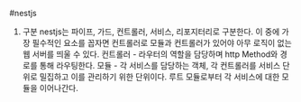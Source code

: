 #nestjs

1. 구분
nestjs는 파이프, 가드, 컨트롤러, 서비스, 리포지터리로 구분한다.
이 중에 가장 필수적인 요소를 꼽자면 컨트롤러로 모듈과 컨트롤러가 있어야 아무 로직이 없는 웹 서버를 띄울 수 있다.
컨트롤러 - 라우터의 역할을 담당하며 http Method와 경로를 통해 라우팅한다.
모듈 - 각 서비스를 담당하는 객체, 각 컨트롤러를 서비스 단위로 밀집하고 이를 관리하기 위한 단위이다. 루트 모듈로부터 각 서비스에 대한 모듈을 이어나간다.